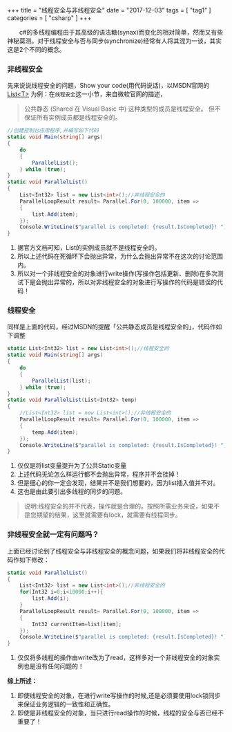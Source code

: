 +++
title = "线程安全与非线程安全"
date = "2017-12-03"
tags = [ "tag1" ]
categories = [ "csharp" ]
+++

　　c#的多线程编程由于其高级的语法糖(synax)而变化的相对简单，然而又有些神秘莫测。对于线程安全与否与同步(synchronize)经常有人将其混为一谈，其实这是2个不同的概念。
<!--more-->
### 非线程安全
先来说说线程安全的问题，Show your code(用代码说话)，以MSDN官网的
[List&lt;T&gt;](https://msdn.microsoft.com/library/6sh2ey19.aspx?f=255&MSPPError=-2147217396#Anchor_10 "点我访问")
为例：在`线程安全`这一小节，来自微软官网的描述，
> 公共静态 (Shared 在 Visual Basic 中) 这种类型的成员是线程安全。 但不保证所有实例成员都是线程安全的。

```cs
//创建控制台应用程序,并编写如下代码
static void Main(string[] args)
{
    do
    {
        ParallelList();
    } while (true);
}
static void ParallelList()
{
    List<Int32> list = new List<int>();//非线程安全的
    ParallelLoopResult result= Parallel.For(0, 100000, item =>
    {
        list.Add(item);
    });
    Console.WriteLine($"parallel is completed: {result.IsCompleted}! ");
}
```

1. 据官方文档可知，List<T>的实例成员就不是线程安全的。
2. 所以上述代码在死循环下会抛出异常，为什么会抛出异常不在这次的讨论范围内。
3. 所以对一个非线程安全的对象进行write操作(写操作包括更新、删除)在多次测试下是会抛出异常的，所以对非线程安全的对象进行写操作的代码是错误的代码！

### 线程安全
同样是上面的代码，经过MSDN的提醒「公共静态成员是线程安全的」，代码作如下调整

```cs
static List<Int32> list = new List<int>();//线程安全的
static void Main(string[] args)
{
    do
    {
        ParallelList(list);
    } while (true);
}
static void ParallelList(List<Int32> temp)
{
    //List<Int32> list = new List<int>();//非线程安全的
    ParallelLoopResult result= Parallel.For(0, 100000, item =>
    {
        temp.Add(item);
    });
    Console.WriteLine($"parallel is completed: {result.IsCompleted}! ");
}
```

1. 仅仅是将list变量提升为了公共Static变量
2. 上述代码无论怎么样运行都不会抛出异常，程序并不会挂掉！
3. 但是细心的你一定会发现，结果并不是我们想要的，因为list插入值并不对。
4. 这也是由此要引出多线程的同步的问题。
> 说明:线程安全的并不代表，操作就是合理的。按照所需业务来说，如果不是您期望的结果，这里就需要有lock，就需要有线程同步。

### 非线程安全就一定有问题吗？
上面已经讨论到了线程安全与非线程安全的概念问题，如果我们将非线程安全的代码作如下修改：

```cs
static void ParallelList()
{
    List<Int32> list = new List<int>();//非线程安全的
    for(Int32 i=0;i<10000;i++){
        list.Add(i);
    }
    ParallelLoopResult result= Parallel.For(0, 100000, item =>
    {
        Int32 currentItem=list[item];
    });
    Console.WriteLine($"parallel is completed: {result.IsCompleted}! ");
}
``` 

1. 仅仅将多线程的操作由write改为了read，这样多对一个非线程安全的对象实例也是没有任何问题的！

**综上所述：**

1. 即使线程安全的对象，在进行write写操作的时候,还是必须要使用lock锁同步来保证业务逻辑的一致性和正确性。
2. 即使是非线程安全的对象，当只进行read操作的时候，线程的安全与否已经不重要了！
